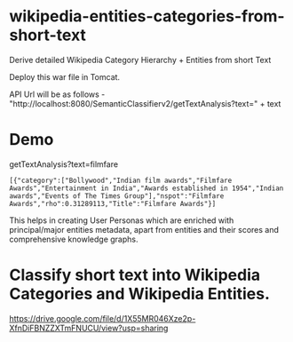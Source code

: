 # wikipedia-entities-categories-from-short-text
Derive detailed  Wikipedia Category Hierarchy + Entities from short Text

Deploy this war file in Tomcat.

API Url will be as follows - 
"http://localhost:8080/SemanticClassifierv2/getTextAnalysis?text=" + text

# Demo
getTextAnalysis?text=filmfare

```
[{"category":["Bollywood","Indian film awards","Filmfare Awards","Entertainment in India","Awards established in 1954","Indian awards","Events of The Times Group"],"nspot":"Filmfare Awards","rho":0.31289113,"Title":"Filmfare Awards"}]
```

This helps in creating User Personas which are enriched with principal/major entities metadata, apart from entities and their scores and comprehensive knowledge graphs.

# Classify short text into Wikipedia Categories and Wikipedia Entities.

https://drive.google.com/file/d/1X55MR046Xze2p-XfnDiFBNZZXTmFNUCU/view?usp=sharing
